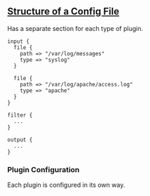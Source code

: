 ## [Structure of a Config File](https://www.elastic.co/guide/en/logstash/current/configuration-file-structure.html#configuration-file-structure)

Has a separate section for each type of plugin.  

```
input {
  file {
    path => "/var/log/messages"
    type => "syslog"
  }

  file {
    path => "/var/log/apache/access.log"
    type => "apache"
  }
}

filter {
  ...
}

output {
  ...
}
```

### Plugin Configuration

Each plugin is configured in its own way.  
